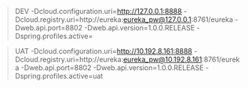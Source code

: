 > DEV
-Dcloud.configuration.uri=http://127.0.0.1:8888
-Dcloud.registry.uri=http://eureka:eureka_pw@127.0.0.1:8761/eureka
-Dweb.api.port=8802
-Dweb.api.version=1.0.0.RELEASE
-Dspring.profiles.active=

> UAT
-Dcloud.configuration.uri=http://10.192.8.161:8888
-Dcloud.registry.uri=http://eureka:eureka_pw@10.192.8.161:8761/eureka
-Dweb.api.port=8802
-Dweb.api.version=1.0.0.RELEASE
-Dspring.profiles.active=uat
